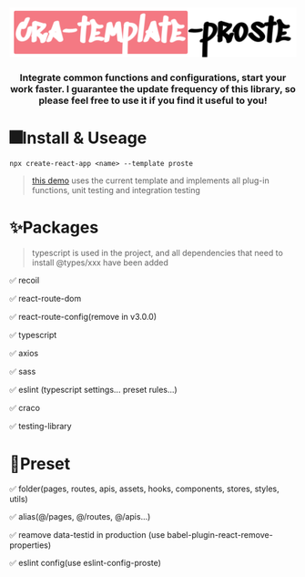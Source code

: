 <img src="https://raw.githubusercontent.com/xyhxx/program_preview/master/logo/cra-template.png" />

<h3 style="text-align: center;">Integrate common functions and configurations, start your work faster. I guarantee the update frequency of this library, so please feel free to use it if you find it useful to you!
</h3>



# 🎆Install & Useage

``` 
npx create-react-app <name> --template proste
```

> <a href="https://github.com/xyhxx/react-proste-template-demo/tree/master">this demo</a> uses the current template and implements all plug-in functions, unit testing and integration testing

# ✨Packages
> typescript is used in the project, and all dependencies that need to install @types/xxx have been added

✅ recoil

✅ react-route-dom

✅ react-route-config(remove in v3.0.0)

✅ typescript

✅ axios

✅ sass

✅ eslint (typescript settings... preset rules...)

✅ craco

✅ testing-library

# 🎊Preset

✅ folder(pages, routes, apis, assets, hooks, components, stores, styles, utils)

✅ alias(@/pages, @/routes, @/apis...)

✅ reamove data-testid in production (use babel-plugin-react-remove-properties)

✅ eslint config(use eslint-config-proste)


